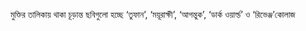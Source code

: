 মুক্তির তালিকায় থাকা চূড়ান্ত ছবিগুলো হচ্ছে ‘তুফান’, ‘ময়ূরাক্ষী’, ‘আগন্তুক’, ‘ডার্ক ওয়ার্ল্ড’ ও ‘রিভেঞ্জ’<span class="custom-gallery-image _3bj2K SZnJd">কোলাজ</span>
